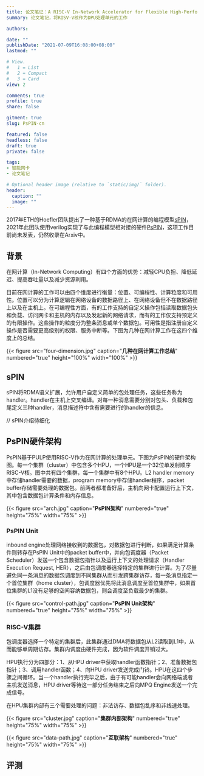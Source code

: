 ```yaml
---
title: 论文笔记：A RISC-V In-Network Accelerator for Flexible High-Performance Low-Power Packet Processing
summary: 论文笔记，将RISV-V核作为DPU处理单元的工作

authors:

date: ""
publishDate: "2021-07-09T16:08:00+08:00"
lastmod: ""

# View.
#   1 = List
#   2 = Compact
#   3 = Card
view: 2

comments: true
profile: true
share: false

gitment: true
slug: PsPIN-cn

featured: false
headless: false
draft: true
private: false

tags:
- 智能网卡
- 论文笔记

# Optional header image (relative to `static/img/` folder).
header:
  caption: ""
  image: ""
---
```


2017年ETH的Hoefler团队提出了一种基于RDMA的在网计算的编程模型[sPIN](https://classes.cs.uoregon.edu/18S/cis631/Documents/spin.pdf)，2021年此团队使用verilog实现了与此编程模型相对接的硬件[PsPIN](https://arxiv.org/pdf/2010.03536.pdf)，这项工作目前尚未发表，仍然收录在Arxiv中。

## **背景**

在网计算（In-Network Computing）有四个方面的优势：减轻CPU负担、降低延迟、提高吞吐量以及减少资源利用。

目前在网计算的工作可以由四个维度进行衡量：位置、可编程性、计算粒度和可用性。位置可以分为计算逻辑在网络设备的数据路径上、在网络设备但不在数据路径上以及在主机上。在可编程性方面，有的工作支持的自定义操作包括读取数据包头和负载、访问网卡和主机的内存以及发起新的网络请求，而有的工作仅支持预定义的有限操作。这些操作的粒度分为整条消息或单个数据包。可用性是指注册自定义操作是否需要更高级别的权限、服务中断等。下图为几种在网计算工作在这四个维度上的总结。

{{< figure src="four-dimension.jpg" caption="**几种在网计算工作总结**" numbered="true" height="100%" width="100%" >}}

## **sPIN**

sPIN将RDMA语义扩展，允许用户自定义简单的包处理任务，这些任务称为handler。handler在主机上交叉编译。对每一种消息需要分别对包头、负载和包尾定义三种handler，消息描述符中含有需要进行的handler的信息。

// sPIN介绍待细化

## **PsPIN硬件架构**

PsPIN基于PULP使用RISC-V作为在网计算的处理单元。下图为PsPIN的硬件架构图。每一个集群（cluster）中包含多个HPU，一个HPU是一个32位单发射顺序RISC-V核。图中共有四个集群，每一个集群中有8个HPU。L2 handler memory中存储handler需要的数据，program memory中存储handler程序，packet buffer存储需要处理的数据包。前两者都准备好后，主机向网卡配置运行上下文，其中包含数据包计算条件和内存信息。

{{< figure src="arch.jpg" caption="**PsPIN架构**" numbered="true" height="75%" width="75%" >}}

### **PsPIN Unit**

inbound engine处理网络接收到的数据包，对数据包进行判断，如果满足计算条件则转存在PsPIN Unit中的packet buffer中，并向包调度器（Packet Scheduler）发送一个包含数据包指针以及运行上下文的处理请求（Handler Execution Request, HER），之后由包调度器选择特定的集群进行计算。为了尽量避免同一条消息的数据包调度到不同集群从而引发跨集群访存，每一条消息指定一个首位集群（home cluster），包调度器优先将此消息调度至首位集群中，如果首位集群的L1没有足够的空间容纳数据包，则会调度至负载最少的集群。

{{< figure src="control-path.jpg" caption="**PsPIN Unit架构**" numbered="true" height="75%" width="75%" >}}

### **RISC-V集群**

包调度器选择一个特定的集群后，此集群通过DMA将数据包从L2读取到L1中，从而能够单周期访存。集群内调度由硬件完成，因为软件调度开销过大。

HPU执行分为四部分：1、从HPU driver中获取handler函数指针；2、准备数据包指针；3、调用handler函数；4、向HPU driver发送完成门铃。HPU在这四个步骤之间循环。当一个handler执行完毕之后，由于有可能handler会向网络端或者主机发送消息，HPU driver等待这一部分任务结束之后向MPQ Engine发送一个完成信号。

在HPU集群内部有三个需要处理的问题：非法访存、数据包乱序和非线速处理。

{{< figure src="cluster.jpg" caption="**集群内部架构**" numbered="true" height="75%" width="75%" >}}

{{< figure src="data-path.jpg" caption="**互联架构**" numbered="true" height="75%" width="75%" >}}

## **评测**

